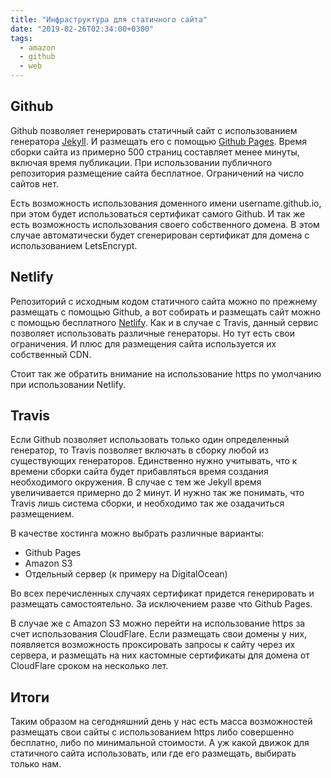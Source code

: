 ```yaml
---
title: "Инфраструктура для статичного сайта"
date: "2019-02-26T02:34:00+0300"
tags:
  - amazon
  - github
  - web
---
```

## Github

Github позволяет генерировать статичный сайт с использованием генератора [Jekyll](https://jekyllrb.com/). И размещать его с помощью [Github Pages](https://pages.github.com/). Время сборки сайта из примерно 500 страниц составляет менее минуты, включая время публикации. При использовании публичного репозитория размещение сайта бесплатное. Ограничений на число сайтов нет.

Есть возможность использования доменного имени username.github.io, при этом будет использоваться сертификат самого Github. И так же есть возможность использования своего собственного домена. В этом случае автоматически будет сгенерирован сертификат для домена с использованием LetsEncrypt.

## Netlify

Репозиторий с исходным кодом статичного сайта можно по прежнему размещать с помощью Github, а вот собирать и размещать сайт можно с помощью бесплатного [Netlify](https://www.netlify.com/). Как и в случае с Travis, данный сервис позволяет использовать различные генераторы. Но тут есть свои ограничения. И плюс для размещения сайта используется их собственный CDN.

Стоит так же обратить внимание на использование https по умолчанию при использовании Netlify.

## Travis

Если Github позволяет использовать только один определенный генератор, то Travis позволяет включать в сборку любой из существующих генераторов. Единственно нужно учитывать, что к времени сборки сайта будет прибавляться время создания необходимого окружения. В случае с тем же Jekyll время увеличивается примерно до 2 минут. И нужно так же понимать, что Travis лишь система сборки, и необходимо так же озадачиться размещением.

В качестве хостинга можно выбрать различные варианты:
* Github Pages
* Amazon S3
* Отдельный сервер (к примеру на DigitalOcean)

Во всех перечисленных случаях сертификат придется генерировать и размещать самостоятельно. За исключением разве что Github Pages.

В случае же с Amazon S3 можно перейти на использование https за счет использования CloudFlare. Если размещать свои домены у них, появляется возможность проксировать запросы к сайту через их сервера, и размещать на них кастомные сертификаты для домена от CloudFlare сроком на несколько лет.

## Итоги

Таким образом на сегодняшний день у нас есть масса возможностей размещать свои сайты с использованием https либо совершенно бесплатно, либо по минимальной стоимости. А уж какой движок для статичного сайта использовать, или где его размещать, выбирать только нам.
